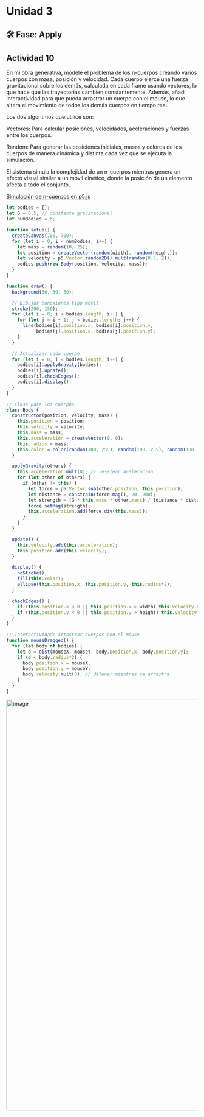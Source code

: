 # Unidad 3


## 🛠 Fase: Apply

## Actividad 10

En mi obra generativa, modelé el problema de los n-cuerpos creando varios cuerpos con masa, posición y velocidad. Cada cuerpo ejerce una fuerza gravitacional sobre los demás, calculada en cada frame usando vectores, lo que hace que las trayectorias cambien constantemente. Además, añadí interactividad para que pueda arrastrar un cuerpo con el mouse, lo que altera el movimiento de todos los demás cuerpos en tiempo real.

Los dos algoritmos que utilicé son:

Vectores: Para calcular posiciones, velocidades, aceleraciones y fuerzas entre los cuerpos.

Random: Para generar las posiciones iniciales, masas y colores de los cuerpos de manera dinámica y distinta cada vez que se ejecuta la simulación.

El sistema simula la complejidad de un n-cuerpos mientras genera un efecto visual similar a un móvil cinético, donde la posición de un elemento afecta a todo el conjunto.

[Simulación de n-cuerpos en p5.js](https://editor.p5js.org/NicolasQ455359/sketches/9CmCLTrLn)

```javascript
let bodies = [];
let G = 0.5; // constante gravitacional
let numBodies = 6;

function setup() {
  createCanvas(700, 700);
  for (let i = 0; i < numBodies; i++) {
    let mass = random(10, 25);
    let position = createVector(random(width), random(height));
    let velocity = p5.Vector.random2D().mult(random(0.5, 2));
    bodies.push(new Body(position, velocity, mass));
  }
}

function draw() {
  background(30, 30, 50);

  // Dibujar conexiones tipo móvil
  stroke(200, 150);
  for (let i = 0; i < bodies.length; i++) {
    for (let j = i + 1; j < bodies.length; j++) {
      line(bodies[i].position.x, bodies[i].position.y,
           bodies[j].position.x, bodies[j].position.y);
    }
  }

  // Actualizar cada cuerpo
  for (let i = 0; i < bodies.length; i++) {
    bodies[i].applyGravity(bodies);
    bodies[i].update();
    bodies[i].checkEdges();
    bodies[i].display();
  }
}

// Clase para los cuerpos
class Body {
  constructor(position, velocity, mass) {
    this.position = position;
    this.velocity = velocity;
    this.mass = mass;
    this.acceleration = createVector(0, 0);
    this.radius = mass;
    this.color = color(random(100, 255), random(100, 255), random(100, 255));
  }

  applyGravity(others) {
    this.acceleration.mult(0); // resetear aceleración
    for (let other of others) {
      if (other != this) {
        let force = p5.Vector.sub(other.position, this.position);
        let distance = constrain(force.mag(), 20, 200); 
        let strength = (G * this.mass * other.mass) / (distance * distance);
        force.setMag(strength);
        this.acceleration.add(force.div(this.mass));
      }
    }
  }

  update() {
    this.velocity.add(this.acceleration);
    this.position.add(this.velocity);
  }

  display() {
    noStroke();
    fill(this.color);
    ellipse(this.position.x, this.position.y, this.radius*2);
  }

  checkEdges() {
    if (this.position.x < 0 || this.position.x > width) this.velocity.x *= -1;
    if (this.position.y < 0 || this.position.y > height) this.velocity.y *= -1;
  }
}

// Interactividad: arrastrar cuerpos con el mouse
function mouseDragged() {
  for (let body of bodies) {
    let d = dist(mouseX, mouseY, body.position.x, body.position.y);
    if (d < body.radius*2) {
      body.position.x = mouseX;
      body.position.y = mouseY;
      body.velocity.mult(0); // detener mientras se arrastra
    }
  }
}
```
<img width="1919" height="1079" alt="image" src="https://github.com/user-attachments/assets/cb7bd9f7-919e-4f46-bb96-c3ccbf8064a6" />





